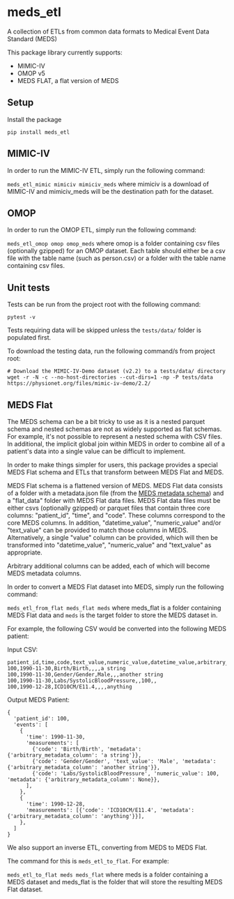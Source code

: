 # meds_etl

A collection of ETLs from common data formats to Medical Event Data Standard (MEDS)

This package library currently supports:

- MIMIC-IV
- OMOP v5
- MEDS FLAT, a flat version of MEDS
## Setup

Install the package
```
pip install meds_etl
```

## MIMIC-IV

In order to run the MIMIC-IV ETL, simply run the following command:

`meds_etl_mimic mimiciv mimiciv_meds` where mimiciv is a download of MIMIC-IV and mimiciv_meds will be the destination path for the dataset.

## OMOP

In order to run the OMOP ETL, simply run the following command:

`meds_etl_omop omop omop_meds` where omop is a folder containing csv files (optionally gzipped) for an OMOP dataset. Each table should either be a csv file with the table name (such as person.csv) or a folder with the table name containing csv files.

## Unit tests

Tests can be run from the project root with the following command:

```
pytest -v
```

Tests requiring data will be skipped unless the `tests/data/` folder is populated first.

To download the testing data, run the following command/s from project root:

```
# Download the MIMIC-IV-Demo dataset (v2.2) to a tests/data/ directory
wget -r -N -c --no-host-directories --cut-dirs=1 -np -P tests/data https://physionet.org/files/mimic-iv-demo/2.2/
```

## MEDS Flat

The MEDS schema can be a bit tricky to use as it is a nested parquet schema and nested schemas are not as widely supported as flat schemas. For example, it's not possible to represent a nested schema with CSV files. In additional, the implicit global join within MEDS in order to combine all of a patient's data into a single value can be difficult to implement.

In order to make things simpler for users, this package provides a special MEDS Flat schema and ETLs that transform between MEDS Flat and MEDS.

MEDS Flat schema is a flattened version of MEDS. MEDS Flat data consists of a folder with a metadata.json file (from the [MEDS metadata schema](https://github.com/Medical-Event-Data-Standard/meds/blob/main/src/meds/__init__.py#L99)) and a "flat_data" folder with MEDS Flat data files. MEDS Flat data files must be either csvs (optionally gzipped) or parquet files that contain three core columns: "patient_id", "time", and "code". These columns correspond to the core MEDS columns. In addition, "datetime_value", "numeric_value" and/or "text_value" can be provided to match those columns in MEDS. Alternatively, a single "value" column can be provided, which will then be transformed into  "datetime_value", "numeric_value" and "text_value" as appropriate.

Arbitrary additional columns can be added, each of which will become MEDS metadata columns.

In order to convert a MEDS Flat dataset into MEDS, simply run the following command:

`meds_etl_from_flat meds_flat meds` where meds_flat is a folder containing MEDS Flat data and `meds` is the target folder to store the MEDS dataset in.

For example, the following CSV would be converted into the following MEDS patient:

Input CSV:
```
patient_id,time,code,text_value,numeric_value,datetime_value,arbitrary_metadata_column
100,1990-11-30,Birth/Birth,,,,a string
100,1990-11-30,Gender/Gender,Male,,,another string
100,1990-11-30,Labs/SystolicBloodPressure,,100,,
100,1990-12-28,ICD10CM/E11.4,,,,anything
```

Output MEDS Patient:
```
{
  'patient_id': 100,
  'events': [
    {
      'time': 1990-11-30,
      'measurements': [
        {'code': 'Birth/Birth', 'metadata': {'arbitrary_metadata_column': 'a string'}},
        {'code': 'Gender/Gender', 'text_value': 'Male', 'metadata': {'arbitrary_metadata_column': 'another string'}},
        {'code': 'Labs/SystolicBloodPressure', 'numeric_value': 100, 'metadata': {'arbitrary_metadata_column': None}},
      ],
    },
    {
      'time': 1990-12-28,
      'measurements': [{'code': 'ICD10CM/E11.4', 'metadata': {'arbitrary_metadata_column': 'anything'}}],
    },
  ]
}
```

We also support an inverse ETL, converting from MEDS to MEDS Flat.

The command for this is `meds_etl_to_flat`. For example:

`meds_etl_to_flat meds meds_flat` where meds is a folder containing a MEDS dataset and meds_flat is the folder that will store the resulting MEDS Flat dataset.
